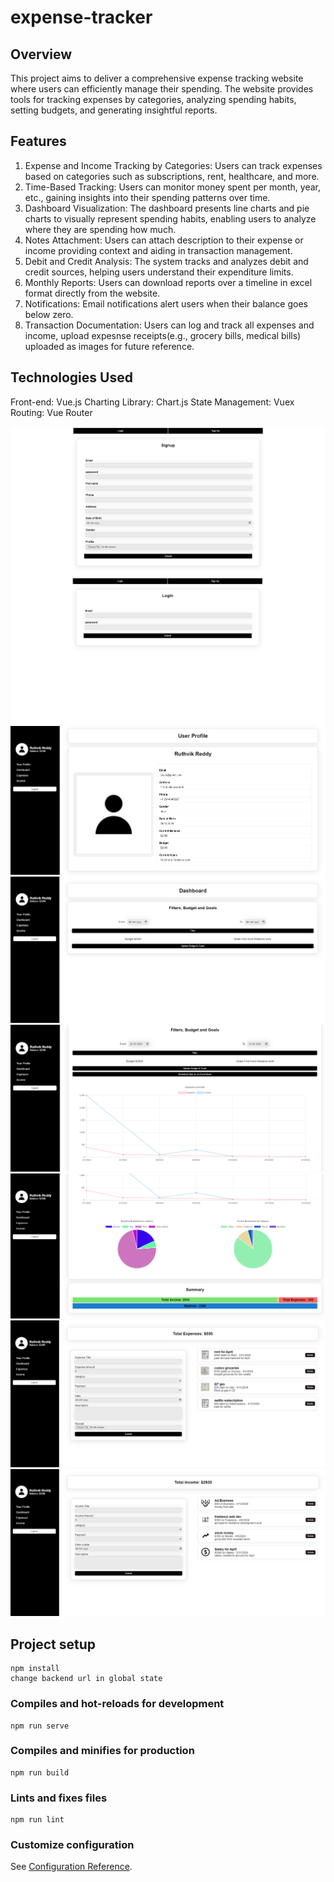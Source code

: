 # expense-tracker

## Overview
This project aims to deliver a comprehensive expense tracking website where users can efficiently manage their spending. The website provides tools for tracking expenses by categories, analyzing spending habits, setting budgets, and generating insightful reports.

## Features
1. Expense and Income Tracking by Categories: Users can track expenses based on categories such as subscriptions, rent, healthcare, and more.
2. Time-Based Tracking: Users can monitor money spent per month, year, etc., gaining insights into their spending patterns over time.
3. Dashboard Visualization: The dashboard presents line charts and pie charts to visually represent spending habits, enabling users to analyze where they are spending how much.
4. Notes Attachment: Users can attach description to their expense or income providing context and aiding in transaction management.
5. Debit and Credit Analysis: The system tracks and analyzes debit and credit sources, helping users understand their expenditure limits.
6. Monthly Reports: Users can download reports over a timeline in excel format directly from the website.
8. Notifications: Email notifications alert users when their balance goes below zero.
9. Transaction Documentation: Users can log and track all expenses and income, upload expesnse receipts(e.g., grocery bills, medical bills) uploaded as images for future reference.

## Technologies Used
Front-end: Vue.js
Charting Library: Chart.js
State Management: Vuex
Routing: Vue Router

![Screenshot](images/signup.png)
![Screenshot](images/login.png)
![Screenshot](images/profile.png)
![Screenshot](images/dash1.png)
![Screenshot](images/dash2.png)
![Screenshot](images/dash3.png)
![Screenshot](images/exp.png)
![Screenshot](images/inc.png)

## Project setup
```
npm install
change backend url in global state
```

### Compiles and hot-reloads for development
```
npm run serve
```

### Compiles and minifies for production
```
npm run build
```

### Lints and fixes files
```
npm run lint
```

### Customize configuration
See [Configuration Reference](https://cli.vuejs.org/config/).
